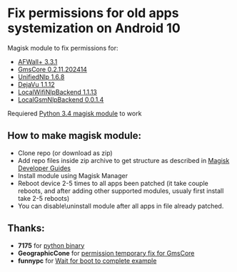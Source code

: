 # Fix permissions for old apps systemization on Android 10

Magisk module to fix permissions for:

* [AFWall+ 3.3.1](https://github.com/McPcholkin/afwall_installer)
* [GmsCore 0.2.11.202414](https://github.com/McPcholkin/microG_installer_Q)
* [UnifiedNlp 1.6.8](https://github.com/McPcholkin/unifiednlp_installer)
* [DejaVu 1.1.12](https://github.com/McPcholkin/dejavu_installer)
* [LocalWifiNlpBackend 1.1.13](https://github.com/McPcholkin/local_wifi_nlp_backend_installer)
* [LocalGsmNlpBackend 0.0.1.4](https://github.com/McPcholkin/local_wifi_gsm_backend_installer)

Requiered [Python 3.4 magisk module](https://github.com/McPcholkin/python_installer_for_android) to work

## How to make magisk module:
- Clone repo (or download as zip)
- Add repo files inside zip archive to get structure as described in [Magisk Developer Guides](https://topjohnwu.github.io/Magisk/guides.html)  
- Install module using Magisk Manager
- Reboot device 2-5 times to all apps been patched (it take couple reboots, and after adding other supported modules, usualy first install take 2-5 reboots)
- You can disable\uninstall module after all apps in file already patched.

## Thanks:
- **7175** for [python binary](https://forum.xda-developers.com/android/software-hacking/scripting-python-static-2-7-8-3-4-2-t2958679) 
- **GeographicCone** for [permission temporary fix for GmsCore](https://github.com/microg/android_packages_apps_GmsCore/issues/1099#issuecomment-664419033)
- **funnypc** for [Wait for boot to complete example](https://forum.xda-developers.com/showpost.php?p=80023043&postcount=6&__cf_chl_jschl_tk__=724d6e8b8379b1a2f40fd052407acac7cabe5592-1596478744-0-AcUXl-ADKDR7hBZYFjpPvyFP3np4nlu1Qu-M7BvpzmloKo3HJZtn8nlsOUKVzWXbAEjI0bLwx_HYkbYx23LeSaWTkkCvQEZq0S6QYyKEsuhXpSjkLYAW8DxWsn1747ote9UNOzQdZJLclrNvZCEDFjRdOrQRGJSm3Kx38XkANVc-cpFejP4ifbvyeGRVbUiH78CR1jyoX0kFbhGUheHho5H-652OKa0GgY5tAiy_5OB3SXYkIvQFGJlecAtSW_JCy3DLdngeujP3CwlSO1uIlffW8MhtO33-76_buF9R4TW4bRO_TC3nCeXqE0gb_4fjX_nQC_0tG3qUmdZH_9SPotFrDZ5Ptxyk4oJYYNq1rrFLaL3TfSLu-my2YlXR-RBBDg)


